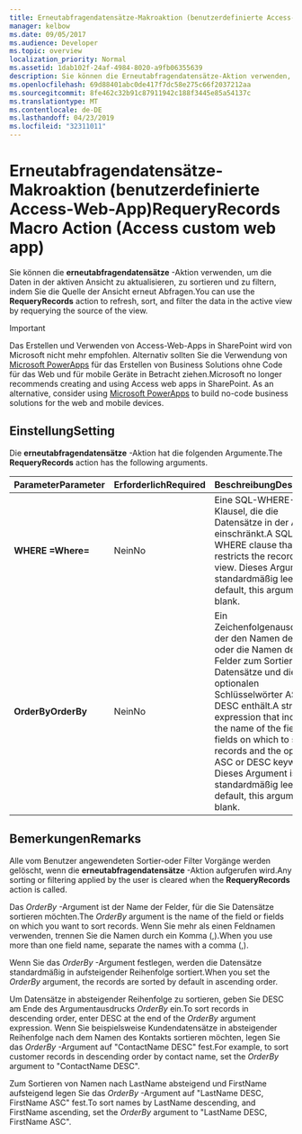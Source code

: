 ```yaml
---
title: Erneutabfragendatensätze-Makroaktion (benutzerdefinierte Access-Web-App)
manager: kelbow
ms.date: 09/05/2017
ms.audience: Developer
ms.topic: overview
localization_priority: Normal
ms.assetid: 1dab102f-24af-4984-8020-a9fb06355639
description: Sie können die Erneutabfragendatensätze-Aktion verwenden, um die Daten in der aktiven Ansicht zu aktualisieren, zu sortieren und zu filtern, indem Sie die Quelle der Ansicht erneut Abfragen.
ms.openlocfilehash: 69d88401abc0de417f7dc58e275c66f2037212aa
ms.sourcegitcommit: 8fe462c32b91c87911942c188f3445e85a54137c
ms.translationtype: MT
ms.contentlocale: de-DE
ms.lasthandoff: 04/23/2019
ms.locfileid: "32311011"
---
```

# <a name="requeryrecords-macro-action-access-custom-web-app"></a><span data-ttu-id="dfa5a-103">Erneutabfragendatensätze-Makroaktion (benutzerdefinierte Access-Web-App)</span><span class="sxs-lookup"><span data-stu-id="dfa5a-103">RequeryRecords Macro Action (Access custom web app)</span></span>

<span data-ttu-id="dfa5a-104">Sie können die **erneutabfragendatensätze** -Aktion verwenden, um die Daten in der aktiven Ansicht zu aktualisieren, zu sortieren und zu filtern, indem Sie die Quelle der Ansicht erneut Abfragen.</span><span class="sxs-lookup"><span data-stu-id="dfa5a-104">You can use the **RequeryRecords** action to refresh, sort, and filter the data in the active view by requerying the source of the view.</span></span> 
  
> [!IMPORTANT]
> <span data-ttu-id="dfa5a-p101">Das Erstellen und Verwenden von Access-Web-Apps in SharePoint wird von Microsoft nicht mehr empfohlen. Alternativ sollten Sie die Verwendung von [Microsoft PowerApps](https://powerapps.microsoft.com/en-us/) für das Erstellen von Business Solutions ohne Code für das Web und für mobile Geräte in Betracht ziehen.</span><span class="sxs-lookup"><span data-stu-id="dfa5a-p101">Microsoft no longer recommends creating and using Access web apps in SharePoint. As an alternative, consider using [Microsoft PowerApps](https://powerapps.microsoft.com/en-us/) to build no-code business solutions for the web and mobile devices.</span></span> 
  
## <a name="setting"></a><span data-ttu-id="dfa5a-107">Einstellung</span><span class="sxs-lookup"><span data-stu-id="dfa5a-107">Setting</span></span>

<span data-ttu-id="dfa5a-108">Die **erneutabfragendatensätze** -Aktion hat die folgenden Argumente.</span><span class="sxs-lookup"><span data-stu-id="dfa5a-108">The **RequeryRecords** action has the following arguments.</span></span> 
  
|<span data-ttu-id="dfa5a-109">**Parameter**</span><span class="sxs-lookup"><span data-stu-id="dfa5a-109">**Parameter**</span></span>|<span data-ttu-id="dfa5a-110">**Erforderlich**</span><span class="sxs-lookup"><span data-stu-id="dfa5a-110">**Required**</span></span>|<span data-ttu-id="dfa5a-111">**Beschreibung**</span><span class="sxs-lookup"><span data-stu-id="dfa5a-111">**Description**</span></span>|
|:-----|:-----|:-----|
|<span data-ttu-id="dfa5a-112">**WHERE =**</span><span class="sxs-lookup"><span data-stu-id="dfa5a-112">**Where=**</span></span> <br/> |<span data-ttu-id="dfa5a-113">Nein</span><span class="sxs-lookup"><span data-stu-id="dfa5a-113">No</span></span>  <br/> |<span data-ttu-id="dfa5a-114">Eine SQL-WHERE-Klausel, die die Datensätze in der Ansicht einschränkt.</span><span class="sxs-lookup"><span data-stu-id="dfa5a-114">A SQL WHERE clause that restricts the records in the view.</span></span> <span data-ttu-id="dfa5a-115">Dieses Argument ist standardmäßig leer.</span><span class="sxs-lookup"><span data-stu-id="dfa5a-115">By default, this argument is blank.</span></span>  <br/> |
|<span data-ttu-id="dfa5a-116">**OrderBy**</span><span class="sxs-lookup"><span data-stu-id="dfa5a-116">**OrderBy**</span></span> <br/> |<span data-ttu-id="dfa5a-117">Nein</span><span class="sxs-lookup"><span data-stu-id="dfa5a-117">No</span></span>  <br/> |<span data-ttu-id="dfa5a-118">Ein Zeichenfolgenausdruck, der den Namen des Felds oder die Namen der Felder zum Sortieren der Datensätze und die optionalen Schlüsselwörter ASC oder DESC enthält.</span><span class="sxs-lookup"><span data-stu-id="dfa5a-118">A string expression that includes the name of the field or fields on which to sort records and the optional ASC or DESC keywords.</span></span> <span data-ttu-id="dfa5a-119">Dieses Argument ist standardmäßig leer.</span><span class="sxs-lookup"><span data-stu-id="dfa5a-119">By default, this argument is blank.</span></span>  <br/> |
   
## <a name="remarks"></a><span data-ttu-id="dfa5a-120">Bemerkungen</span><span class="sxs-lookup"><span data-stu-id="dfa5a-120">Remarks</span></span>

<span data-ttu-id="dfa5a-121">Alle vom Benutzer angewendeten Sortier-oder Filter Vorgänge werden gelöscht, wenn die **erneutabfragendatensätze** -Aktion aufgerufen wird.</span><span class="sxs-lookup"><span data-stu-id="dfa5a-121">Any sorting or filtering applied by the user is cleared when the **RequeryRecords** action is called.</span></span> 
  
<span data-ttu-id="dfa5a-122">Das *OrderBy* -Argument ist der Name der Felder, für die Sie Datensätze sortieren möchten.</span><span class="sxs-lookup"><span data-stu-id="dfa5a-122">The  *OrderBy*  argument is the name of the field or fields on which you want to sort records.</span></span> <span data-ttu-id="dfa5a-123">Wenn Sie mehr als einen Feldnamen verwenden, trennen Sie die Namen durch ein Komma (,).</span><span class="sxs-lookup"><span data-stu-id="dfa5a-123">When you use more than one field name, separate the names with a comma (,).</span></span> 
  
<span data-ttu-id="dfa5a-124">Wenn Sie das *OrderBy* -Argument festlegen, werden die Datensätze standardmäßig in aufsteigender Reihenfolge sortiert.</span><span class="sxs-lookup"><span data-stu-id="dfa5a-124">When you set the  *OrderBy*  argument, the records are sorted by default in ascending order.</span></span> 
  
<span data-ttu-id="dfa5a-125">Um Datensätze in absteigender Reihenfolge zu sortieren, geben Sie DESC am Ende des Argumentausdrucks *OrderBy* ein.</span><span class="sxs-lookup"><span data-stu-id="dfa5a-125">To sort records in descending order, enter DESC at the end of the  *OrderBy*  argument expression.</span></span> <span data-ttu-id="dfa5a-126">Wenn Sie beispielsweise Kundendatensätze in absteigender Reihenfolge nach dem Namen des Kontakts sortieren möchten, legen Sie das *OrderBy* -Argument auf "ContactName DESC" fest.</span><span class="sxs-lookup"><span data-stu-id="dfa5a-126">For example, to sort customer records in descending order by contact name, set the  *OrderBy*  argument to "ContactName DESC".</span></span> 
  
<span data-ttu-id="dfa5a-127">Zum Sortieren von Namen nach LastName absteigend und FirstName aufsteigend legen Sie das *OrderBy* -Argument auf "LastName DESC, FirstName ASC" fest.</span><span class="sxs-lookup"><span data-stu-id="dfa5a-127">To sort names by LastName descending, and FirstName ascending, set the  *OrderBy*  argument to "LastName DESC, FirstName ASC".</span></span> 
  

